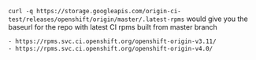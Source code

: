 `curl -q https://storage.googleapis.com/origin-ci-test/releases/openshift/origin/master/.latest-rpms` would give you the baseurl for the repo with latest CI rpms built from master branch



```sh
- https://rpms.svc.ci.openshift.org/openshift-origin-v3.11/
- https://rpms.svc.ci.openshift.org/openshift-origin-v4.0/
```
